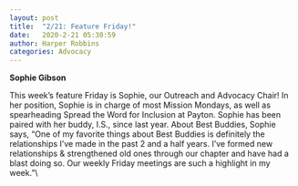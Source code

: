 ```yaml
---
layout: post
title:  "2/21: Feature Friday!"
date:   2020-2-21 05:30:59
author: Harper Robbins
categories: Advocacy
---
```


**Sophie Gibson**

This week’s feature Friday is Sophie, our Outreach and Advocacy Chair! In her position, Sophie is in charge of most Mission Mondays, as well as spearheading Spread the Word for Inclusion at Payton. Sophie has been paired with her buddy, I.S., since last year. About Best Buddies, Sophie says, “One of my favorite things about Best Buddies is definitely the relationships I’ve made in the past 2 and a half years. I’ve formed new relationships & strengthened old ones through our chapter and have had a blast doing so. Our weekly Friday meetings are such a highlight in my week.”\
